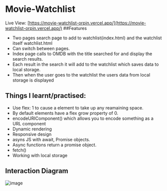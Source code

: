 # Movie-Watchlist
Live View: [https://movie-watchlist-orpin.vercel.app/](https://movie-watchlist-orpin.vercel.app/)
##Features
- Two pages search page to add to watchlist(index.html) and the watchlist itself watchlist.html
- Can switch between pages.
- Index page calls to OMDB with the title searched for and display the search results.
- Each result in the search it will add to the watchlist which saves data to local storage.
- Then when the user goes to the watchlist the users data from local storage is displayed

## Things I learnt/practised:
- Use flex: 1 to cause a element to take up any reamaining space.
- By default elements have a flex grow property of 0.
- encodeURIComponent() which allows you to encode something as a URL component
- Dynamic rendering
- Responsive design
- asyns JS with await, Promise objects.
- Async functions return a promise object.
- fetch()
- Working with local storage
## Interaction Diagram
![image](https://github.com/Jonathan-Scruggs/Movie-Watchlist-/assets/30415863/9438ef97-fac1-49e2-a74f-3cee10be9853)

